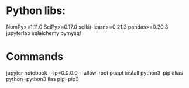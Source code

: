 # Python libs:
NumPy>=1.11.0
SciPy>=0.17.0
scikit-learn>=0.21.3
pandas>=0.20.3
jupyterlab
sqlalchemy
pymysql

# Commands
jupyter notebook --ip=0.0.0.0 --allow-root
puapt install python3-pip
 alias python=python3
 lias pip=pip3